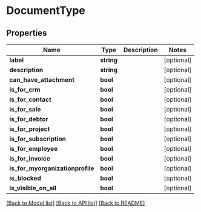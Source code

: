 # DocumentType

## Properties
Name | Type | Description | Notes
------------ | ------------- | ------------- | -------------
**label** | **string** |  | [optional] 
**description** | **string** |  | [optional] 
**can_have_attachment** | **bool** |  | [optional] 
**is_for_crm** | **bool** |  | [optional] 
**is_for_contact** | **bool** |  | [optional] 
**is_for_sale** | **bool** |  | [optional] 
**is_for_debtor** | **bool** |  | [optional] 
**is_for_project** | **bool** |  | [optional] 
**is_for_subscription** | **bool** |  | [optional] 
**is_for_employee** | **bool** |  | [optional] 
**is_for_invoice** | **bool** |  | [optional] 
**is_for_myorganizationprofile** | **bool** |  | [optional] 
**is_blocked** | **bool** |  | [optional] 
**is_visible_on_all** | **bool** |  | [optional] 

[[Back to Model list]](../README.md#documentation-for-models) [[Back to API list]](../README.md#documentation-for-api-endpoints) [[Back to README]](../README.md)


